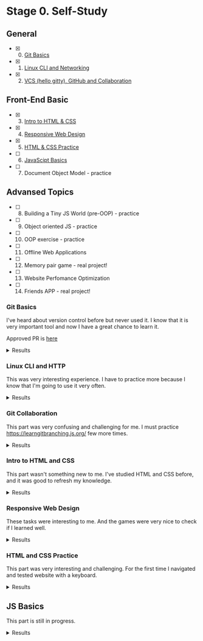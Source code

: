 # Stage 0. Self-Study

## General
- [X] 0. [Git Basics](#git-basics) 
- [x] 1. [Linux CLI and Networking](#linux-cli-and-http)
- [x] 2. [VCS (hello gitty), GitHub and Collaboration](#git-collaboration)

## Front-End Basic
- [x] 3. [Intro to HTML & CSS](#intro-to-html-and-css)
- [x] 4. [Responsive Web Design](#responsive-web-design)
- [x] 5. [HTML & CSS Practice](#html-and-css-practice)
- [ ] 6. [JavaScipt Basics](#js-basics)
- [ ] 7. Document Object Model - practice 

## Advansed Topics
- [ ]  8. Building a Tiny JS World (pre-OOP) - practice
- [ ]  9. Object oriented JS - practice
- [ ] 10. OOP exercise - practice
- [ ] 11. Offline Web Applications
- [ ] 12. Memory pair game - real project!
- [ ] 13. Website Perfomance Optimization 
- [ ] 14. Friends APP - real project!


### Git Basics
<p>I've heard about version control before but never used it. I know that it is very important tool and now I have a great chance to learn it.</p>
<p>Approved PR is <a href="https://github.com/kottans/mock-repo/pull/911" target="_blank">here</a></p>
<details><summary>Results</summary>
<img src="/img/Introduction-to-Version-Control.jpg" alt="Introduction to Version Control screenshot" title="Introduction to Version Control">
<img src="/img/Using-Git-Locally.jpg" alt="Using Git Locally screenshot" title="Using Git Locally">
<img src="/img/Git-and-GitHub-Introduction.jpg" alt="Git and GitHub Introduction screenshot" title="Git & GitHub Introduction">
<img src="/img/Git-and-GitHub-Push-and-Pull.jpg" alt="Git & GitHub Push and Pull screenshot" title="Git & GitHub Push and Pull">
</details>

### Linux CLI and HTTP
<p>This was very interesting experience. I have to practice more because I know that I'm going to use it very often.</p>
<details><summary>Results</summary>
<img src="/task_linux_cli/Linux-Survival-Quiz-1.jpg" alt="Linux Survival Quiz screenshot #1" title="Linux Survival Quiz screenshot #1">
<img src="/task_linux_cli/Linux-Survival-Quiz-2.jpg" alt="Linux Survival Quiz screenshot #2" title="Linux Survival Quiz screenshot #2">
<img src="/task_linux_cli/Linux-Survival-Quiz-3.jpg" alt="Linux Survival Quiz screenshot #3" title="Linux Survival Quiz screenshot #3">
<img src="/task_linux_cli/Linux-Survival-Quiz-4.jpg" alt="Linux Survival Quiz screenshot #4" title="Linux Survival Quiz screenshot #4">
</details>

### Git Collaboration
<p>This part was very confusing and challenging for me. I must practice <a href="https://learngitbranching.js.org/?locale=uk" target="_blank">https://learngitbranching.js.org/</a> few more times.</p>
<details><summary>Results</summary>
<img src="/task_git_collaboration/Working-With-Remotes.jpg" alt="Working-With-Remotes screenshot" title="Working-With-Remotes screenshot">
<img src="/task_git_collaboration/Collaboration.jpg" alt="Collaboration screenshot" title="Collaboration screenshot">
<img src="/task_git_collaboration/Git-and-Github-Main.jpg" alt="Git and Github Main screenshot" title="Git and Github Main screenshot">
<img src="/task_git_collaboration/Git-and-Github-Remote.jpg" alt="Git and Github Remote screenshot" title="Git and Github Remote screenshot">
</details>

### Intro to HTML and CSS
<p>This part wasn't something new to me. I've studied HTML and CSS before, and it was good to refresh my knowledge.</p>
<details><summary>Results</summary>
<img src="/task_html_css_intro/Coursera-Introduction-to-HTML5.jpg" alt="Coursera - Introduction to HTML5 screenshot" title="Coursera - Introduction to HTML5 screenshot">
<img src="/task_html_css_intro/Coursera-Introduction-to-CSS3.jpg" alt="Coursera - Introduction to CSS3 screenshot" title="Coursera - Introduction to CSS3 screenshot">
<img src="/task_html_css_intro/Codecademy-HTML-CSS.jpg" alt="Codecademy - HTML and CSS screenshot" title="Codecademy - HTML and CSS screenshot">
</details>

### Responsive Web Design

<p>These tasks were interesting to me. And the games were very nice to check if I learned well.</p>

<details><summary>Results</summary>

> `<meta name="viewport" content="width=device-width, initial-scale=1">`
> To ensure that older browsers can properly parse the attributes, use a comma to separate attributes.

<img src="/task_responsive_web_design/Responsive-Web-Design-Flexbox-Froggy.jpg" alt="Responsive Web Design - Flexbox Froggy screenshot" title="Responsive Web Design - Flexbox Froggy screenshot">
<img src="/task_responsive_web_design/Responsive-Web-Design-Grid-Garden.jpg" alt="Responsive Web Design - Grid-Garden screenshot" title="Responsive Web Design - Grid-Garden screenshot">
</details>

### HTML and CSS Practice
<p>This part was very interesting and challenging. For the first time I navigated and tested website with a keyboard.</p>
<details><summary>Results</summary>

[Demo](https://maksym-perepelytsia.github.io/html-css-popup/) | [Code base](https://github.com/Maksym-Perepelytsia/html-css-popup)

</details>

## JS Basics
<p>This part is still in progress.</p>
<details><summary>Results</summary>

</details>